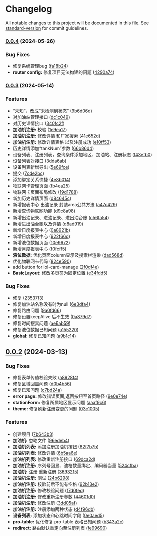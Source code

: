 # Changelog

All notable changes to this project will be documented in this file. See [standard-version](https://github.com/conventional-changelog/standard-version) for commit guidelines.

### [0.0.4](https://gitee.com/yuelai-web/P101/compare/v0.0.3...v0.0.4) (2024-05-26)

### Bug Fixes

-   修复系统管理bug ([fa18b24](https://gitee.com/yuelai-web/P101/commit/fa18b24ae6c9d9ab0670f4644f379879d492a55d))
-   **router config:** 修复项目无法构建的问题 ([4290a74](https://gitee.com/yuelai-web/P101/commit/4290a74b3b1c81c766e47367a650bfd011549495))

### [0.0.3](https://gitee.com/yuelai-web/P101/compare/v0.0.2...v0.0.3) (2024-05-14)

### Features

-   “未知”，改成“未检测到状态” ([9b6d06d](https://gitee.com/yuelai-web/P101/commit/9b6d06d4414d40f99ddc06678a368d207368bfb2))
-   对加油站管理接口 ([dc1c049](https://gitee.com/yuelai-web/P101/commit/dc1c049af5171362cad31da0eaa335a34f872bad))
-   对历史详情接口 ([340fc2f](https://gitee.com/yuelai-web/P101/commit/340fc2fae77aa023f495520e0007e93a766bb720))
-   **加油机注册:** 校验 ([1e9ea17](https://gitee.com/yuelai-web/P101/commit/1e9ea17ea4bfc0d740a6edc396d8b4b74e1c743d))
-   **加油机注册:** 修改详情 和厂家搜索 ([41e652d](https://gitee.com/yuelai-web/P101/commit/41e652dd63a32f7708e40b9c5755863102aab7e1))
-   **加油机注册:** 修改详情表格 以及注册成功 ([e10ff53](https://gitee.com/yuelai-web/P101/commit/e10ff531b290b768cb54592e8b5f0ce1248c7149))
-   历史详情添加“tankNum”参数 ([66b86d4](https://gitee.com/yuelai-web/P101/commit/66b86d455ae734a8e4a17b168bac63d8bbe284e1))
-   设备列表、注册列表，查询条件添加地区、加油站、注册状态 ([f43efb0](https://gitee.com/yuelai-web/P101/commit/f43efb0724c3d17c1195a5230815bdc2534f8129))
-   设备列表对接口 ([3dda6ab](https://gitee.com/yuelai-web/P101/commit/3dda6ab655caff900911dbb35b50e53aad8be164))
-   设备列表新增导出 ([5e69fce](https://gitee.com/yuelai-web/P101/commit/5e69fce1e1b4a0883e7efe30d1aaa9ae400c90fd))
-   提交 ([7cde2bc](https://gitee.com/yuelai-web/P101/commit/7cde2bcfc6089402ace11f9bc09805c479907135))
-   添加绑定关系快捷 ([4e8b014](https://gitee.com/yuelai-web/P101/commit/4e8b01422180c0ecee75fc99d182bf2d792a5529))
-   物联网卡管理页面 ([fb4ea25](https://gitee.com/yuelai-web/P101/commit/fb4ea254db38806aface9ed49c5f12ffe163746d))
-   物联网卡页面布局修改 ([19d1788](https://gitee.com/yuelai-web/P101/commit/19d1788196d56591c2d0dd955836102fb4c26d4d))
-   新加历史详情页面 ([d84645c](https://gitee.com/yuelai-web/P101/commit/d84645cf8f9f5ded61bc81d19733155b36529fd6))
-   新增报表中心 出油记录 封装area公共方法 ([a47c429](https://gitee.com/yuelai-web/P101/commit/a47c429549fd8692c0844ffedaea2f99826f6e9f))
-   新增查询物联网功能 ([d9c8a98](https://gitee.com/yuelai-web/P101/commit/d9c8a98e06b98ddff020b971c8baaa27f40a04ab))
-   新增出油记录、进油记录、进出油台账 ([c56fa54](https://gitee.com/yuelai-web/P101/commit/c56fa5476b7f7646e36f9a08769bb18546079a80))
-   新增进出油台账以及详情 ([d8ad919](https://gitee.com/yuelai-web/P101/commit/d8ad9197c6e61b6d85be410fab745e93162066f7))
-   新增日度报表中心 ([0a8921b](https://gitee.com/yuelai-web/P101/commit/0a8921b3c3a8a1224b68585f05bbfc00de6347c8))
-   新增日度报表中心 ([922f66d](https://gitee.com/yuelai-web/P101/commit/922f66df9c5e93f2d13663d4bfd44755cb4c6e9a))
-   新增液位数据页面 ([10e9672](https://gitee.com/yuelai-web/P101/commit/10e9672f52036130071f87714b6c2545dab8b777))
-   新增月度报表中心 ([f0fcff5](https://gitee.com/yuelai-web/P101/commit/f0fcff5d4b85b4022387f4fd946fe53014237b82))
-   **液位数据:** 优化页面column显示及搜索栏渲染 ([dad568d](https://gitee.com/yuelai-web/P101/commit/dad568dfcce6cf25607c411e14a4ec40db2440e9))
-   优化物联网卡代码 ([824e590](https://gitee.com/yuelai-web/P101/commit/824e590e1a3c1a279380fa05c52a7135088cbc7d))
-   add button for iol-card-manage ([2f0df4e](https://gitee.com/yuelai-web/P101/commit/2f0df4e1c95f348f93e324fbd836d710f5f45248))
-   **BasicLayout:** 修改多页签为固定位置 ([e34fdd5](https://gitee.com/yuelai-web/P101/commit/e34fdd5b12882a6524fe88bac2842718ddfa6902))

### Bug Fixes

-   修复 ([23537f3](https://gitee.com/yuelai-web/P101/commit/23537f31aaf902814d0603c8b10ce2f7e8955bc6))
-   修复加油站名称没有时为null ([6e3dfa4](https://gitee.com/yuelai-web/P101/commit/6e3dfa4869e050753de8dcb6af5015e005bde4db))
-   修复路由问题 ([9a0fd66](https://gitee.com/yuelai-web/P101/commit/9a0fd66c0df202ba4afc8f6ca8f4f5a463c16d96))
-   修复设置keepAlive 后不生效 ([0a879d7](https://gitee.com/yuelai-web/P101/commit/0a879d7b4782b2df8c5572b1d8ffc52487c7ffb7))
-   修复时间搜索问题 ([ae6ab59](https://gitee.com/yuelai-web/P101/commit/ae6ab59e044517f6233bbf9ceb965be3e5905e4e))
-   修复液位数据已知问题 ([a155220](https://gitee.com/yuelai-web/P101/commit/a155220073a86ac4129fedbdc6a67e0f756d5406))
-   **global:** 修复已知问题 ([a9b1c14](https://gitee.com/yuelai-web/P101/commit/a9b1c14c84f2123e721f992e0772cfb9d045ab9b))

## [0.0.2](https://gitee.com/yuelai-web/P101/compare/7b643b35b079ba67a40545c2e55a7805bc47095f...v0.0.2) (2024-03-13)

### Bug Fixes

-   修复表单传值校验失败 ([a8928f4](https://gitee.com/yuelai-web/P101/commits/a8928f4d39bf47518abf6f06ae0562bcdff5fd1a))
-   修复区域回显问题 ([d0b4b56](https://gitee.com/yuelai-web/P101/commits/d0b4b5639342be36413fb727f9271529841c4526))
-   修复已知问题 ([c7bd24a](https://gitee.com/yuelai-web/P101/commits/c7bd24af992d71d556035f6d6f837e6b74b35069))
-   **error page:** 修改错误页面,返回按钮至首页路径 ([9e0e74e](https://gitee.com/yuelai-web/P101/commits/9e0e74e5ba4ce160f1503b93d1fb0f09d051c526))
-   **stationForm:** 修复所属地区显示问题 ([aaaf9c6](https://gitee.com/yuelai-web/P101/commits/aaaf9c6dce9a41d778c80f12e07a7a13bfb3757f))
-   **theme:** 修复刷新注册变更的问题 ([03c1005](https://gitee.com/yuelai-web/P101/commits/03c1005d9269ec649bd5e03c817edbd7c6e0f2a4))

### Features

-   创建项目 ([7b643b3](https://gitee.com/yuelai-web/P101/commits/7b643b35b079ba67a40545c2e55a7805bc47095f))
-   **加油机:** 忽略文件 ([96edeb4](https://gitee.com/yuelai-web/P101/commits/96edeb439fc7fbbc37246afd425900443eecfd5a))
-   **加油机列表:** 添加注册加油机按钮 ([82f7b7b](https://gitee.com/yuelai-web/P101/commits/82f7b7bf265ba389871b71ef748c92fddcb7b8e6))
-   **加油机列表:** 修改详情 ([6b5aa6e](https://gitee.com/yuelai-web/P101/commits/6b5aa6e610cddb992a393010e809b4258f29ad7d))
-   **加油机列表:** 修改重新注册接口 ([69dca2d](https://gitee.com/yuelai-web/P101/commits/69dca2dfbae7092768fb0f80dfcda36adaf2b9ad))
-   **加油机注册:** 序列号回显、油枪数量绑定、编码器当量 ([524cfba](https://gitee.com/yuelai-web/P101/commits/524cfbab1e22705462921d1ba8b661406527fa4b))
-   **加油机:** 注册 重新注册 ([3693215](https://gitee.com/yuelai-web/P101/commits/36932158ce4be33770e6acf1860aeee93d107b7f))
-   **加油机注册:** 测试 ([24b6298](https://gitee.com/yuelai-web/P101/commits/24b62987c320015c5398fd811c4b35c8f7417ab2))
-   **加油机注册:** 校验前后不能有空格 ([92b13e2](https://gitee.com/yuelai-web/P101/commits/92b13e2a69769e921ee838d04f9eb8d5be7d3df2))
-   **加油机注册:** 修改校验问题 ([f7d0fed](https://gitee.com/yuelai-web/P101/commits/f7d0feda5cdafc12982007d11e401630b24f37ec))
-   **加油机注册:** 修改重新注册参数 ([44601d0](https://gitee.com/yuelai-web/P101/commits/44601d02c29de2156dd0316e6963e45e48b09101))
-   **加油机注册:** 修改注册 ([3dd05af](https://gitee.com/yuelai-web/P101/commits/3dd05af1777654d8c00cc7f7e7e9f69b0cd52803))
-   **加油机注册:** 注册添加两种状态 ([d4f96db](https://gitee.com/yuelai-web/P101/commits/d4f96db42f6ca24d232928b934b5af42f691d3f0))
-   **设备列表:** 添加状态和心跳时间字段 ([0e0aed5](https://gitee.com/yuelai-web/P101/commits/0e0aed5b6022f42e970f97874806b1bb383fca95))
-   **pro-table:** 优化修复 pro-table 表格已知问题 ([b343a2c](https://gitee.com/yuelai-web/P101/commits/b343a2c06667809802a752554fa6c4887e2c1360))
-   **redirect:** 路由默认重定向至注册列表 ([fe99690](https://gitee.com/yuelai-web/P101/commits/fe99690998d804cd5f99a0b7d3299034145809b5))
